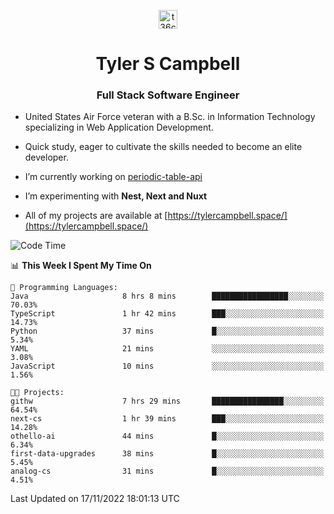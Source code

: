 <p align="center">
<a href="https://www.linkedin.com/in/t36campbell" target="blank"><img align="center" src="https://ik.imagekit.io/t36campbell/Portfolio/linkedin.png.original_m8bbGgPh6.png" alt="t36campbell" height="30" width="30" /></a>
</p>
<h1 align="center">Tyler S Campbell</h1>
<h3 align="center">Full Stack Software Engineer</h3>

* United States Air Force veteran with a B.Sc. in Information Technology specializing in Web Application Development. 

* Quick study, eager to cultivate the skills needed to become an elite developer.

* I’m currently working on [periodic-table-api](https://github.com/t36campbell/periodic-table-api)

* I’m experimenting with **Nest, Next and Nuxt**

* All of my projects are available at [https://tylercampbell.space/](https://tylercampbell.space/)

<!--START_SECTION:waka-->
![Code Time](http://img.shields.io/badge/Code%20Time-1%2C993%20hrs%2012%20mins-blue)

📊 **This Week I Spent My Time On** 

```text
💬 Programming Languages: 
Java                     8 hrs 8 mins        █████████████████░░░░░░░░   70.03% 
TypeScript               1 hr 42 mins        ███░░░░░░░░░░░░░░░░░░░░░░   14.73% 
Python                   37 mins             █░░░░░░░░░░░░░░░░░░░░░░░░   5.34% 
YAML                     21 mins             ░░░░░░░░░░░░░░░░░░░░░░░░░   3.08% 
JavaScript               10 mins             ░░░░░░░░░░░░░░░░░░░░░░░░░   1.56%

🐱‍💻 Projects: 
githw                    7 hrs 29 mins       ████████████████░░░░░░░░░   64.54% 
next-cs                  1 hr 39 mins        ███░░░░░░░░░░░░░░░░░░░░░░   14.28% 
othello-ai               44 mins             █░░░░░░░░░░░░░░░░░░░░░░░░   6.34% 
first-data-upgrades      38 mins             █░░░░░░░░░░░░░░░░░░░░░░░░   5.45% 
analog-cs                31 mins             █░░░░░░░░░░░░░░░░░░░░░░░░   4.51%

```


 Last Updated on 17/11/2022 18:01:13 UTC
<!--END_SECTION:waka-->

